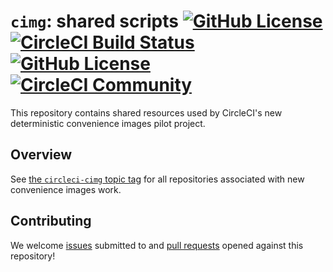 # `cimg`: shared scripts [![GitHub License](https://img.shields.io/badge/license-MIT-blue.svg)](https://raw.githubusercontent.com/CircleCI-Public/cimg-shared/master/LICENSE)[![CircleCI Build Status](https://circleci.com/gh/CircleCI-Public/cimg-shared.svg?style=shield "CircleCI Build Status")](https://circleci.com/gh/CircleCI-Public/cimg-shared) [![GitHub License](https://img.shields.io/badge/license-MIT-lightgrey.svg)](https://raw.githubusercontent.com/CircleCI-Public/cimg-base/master/LICENSE) [![CircleCI Community](https://img.shields.io/badge/community-CircleCI%20Discuss-343434.svg)](https://discuss.circleci.com/c/ecosystem/images)

This repository contains shared resources used by CircleCI's new deterministic convenience images pilot project.

## Overview

See [the `circleci-cimg` topic tag](https://github.com/search?q=topic%3Acircleci-cimg) for all repositories associated with new convenience images work.

## Contributing

We welcome [issues](https://github.com/CircleCI-Public/cimg-shared/issues) submitted to and [pull requests](https://github.com/CircleCI-Public/cimg-shared/pulls) opened against this repository!
